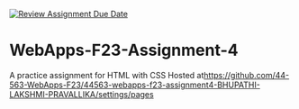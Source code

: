 [![Review Assignment Due Date](https://classroom.github.com/assets/deadline-readme-button-24ddc0f5d75046c5622901739e7c5dd533143b0c8e959d652212380cedb1ea36.svg)](https://classroom.github.com/a/4tKarLeg)
# WebApps-F23-Assignment-4
A practice assignment for HTML with CSS
Hosted at<https://github.com/44-563-WebApps-F23/44563-webapps-f23-assignment4-BHUPATHI-LAKSHMI-PRAVALLIKA/settings/pages>
